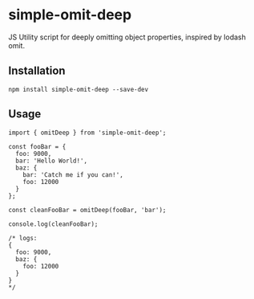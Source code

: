 # simple-omit-deep
JS Utility script for deeply omitting object properties, inspired by lodash omit.

## Installation

```
npm install simple-omit-deep --save-dev
```

## Usage

```
import { omitDeep } from 'simple-omit-deep';

const fooBar = {
  foo: 9000,
  bar: 'Hello World!',
  baz: {
    bar: 'Catch me if you can!',
    foo: 12000
  }
};

const cleanFooBar = omitDeep(fooBar, 'bar');

console.log(cleanFooBar);

/* logs:
{
  foo: 9000,
  baz: {
    foo: 12000
  }
}
*/